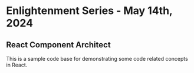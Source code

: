 # Enlightenment Series - May 14th, 2024

## React Component Architect

This is a sample code base for demonstrating some code related concepts in React.
